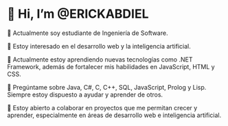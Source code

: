 # 👋 Hi, I’m @ERICKABDIEL

🔭 Actualmente soy estudiante de Ingeniería de Software.

👀 Estoy interesado en el desarrollo web y la inteligencia artificial.

🌱 Actualmente estoy aprendiendo nuevas tecnologías como .NET Framework, además de fortalecer mis habilidades en JavaScript, HTML y CSS.

💬 Pregúntame sobre Java, C#, C, C++, SQL, JavaScript, Prolog y Lisp. Siempre estoy dispuesto a ayudar y aprender de otros.

💞️ Estoy abierto a colaborar en proyectos que me permitan crecer y aprender, especialmente en áreas de desarrollo web e inteligencia artificial.


<!---
ERICKABDIEL/ERICKABDIEL is a ✨ special ✨ repository because its `README.md` (this file) appears on your GitHub profile.
You can click the Preview link to take a look at your changes.
--->
